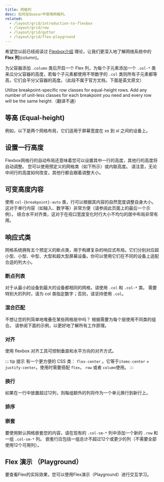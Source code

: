 ```yaml
---
title: 网格列
desc: 如何在Quasar中使用网格列。
related:
  - /layout/grid/introduction-to-flexbox
  - /layout/grid/row
  - /layout/grid/gutter
  - /layout/grid/flex-playground
---
```


希望您以前已经阅读过 [Flexbox介绍](/layout/grid/introduction-to-flexbox) 理论，让我们更深入地了解网络系统中的 **Flex 列**(column)。

为父容器添加 `.column` 类后开启一个 Flex 列，为每个子元素添加一个 `.col-*` 类来瓜分父容器的高度，若每个子元素都使用不带数字的 `.col` 类则所有子元素都等高，它们会平分父容器的高度。（此段不属于官方文档，下面是英文原文）

Utilize breakpoint-specific row classes for equal-height rows. Add any number of unit-less classes for each breakpoint you need and every row will be the same height.（翻译不通）

## 等高 (Equal-height)

例如，以下是两个网格布局，它们适用于屏幕宽度在 xs 到 xl 之间的设备上。

<doc-example title="Equal Height Example" file="grid/ColumnEqualWidth" />

## 设置一行高度
Flexbox网格行的自动布局还意味着您可以设置其中一行的高度，其他行的高度将自动调整。 您可以使用预定义的网格类（如下所示）或内联高度。 请注意，无论中间行的高度如何改变，其他行都会跟着调整大小。

<doc-example title="设置一行高度" file="grid/ColumnRowWidth" />

## 可变高度内容
使用 `col-{breakpoint}-auto` 类，行可以根据其内容的自然宽度调整自身大小。 这对于单行内容（如输入、数字等）非常方便（请参阅此页面上的最后一个示例）。 结合水平对齐类，这对于在视口宽度变化时行大小不均匀的居中布局非常有用。

<doc-example title="可变高度内容" file="grid/ColumnVariableWidth" />

## 响应式类

网格系统拥有五个预定义的断点类，用于构建复杂的响应式布局。它们分别对应超小型、小型、中型、大型和超大型屏幕设备。你可以使用它们在不同的设备上适配合适的列大小。

### 断点列表
对于从最小的设备到最大的设备都相同的网格，请使用 `.col` 和 `.col-*` 类。 需要特别大的列时，请为 col 类指定数字；否则，请坚持使用 `.col`。

<doc-example title="All breakpoints" file="grid/ColumnAllBreakpoints" />

### 混合匹配

不想让您的列简单地堆叠在某些网格层中吗？ 根据需要为每个层使用不同类的组合。 请参阅下面的示例，以更好地了解所有工作原理。

<doc-example title="Mix and match" file="grid/ColumnMixAndMatch" />

### 对齐

使用 flexbox 对齐工具可控制垂直和水平方向的对齐方式。

<doc-example title="水平对齐" file="grid/ColumnHorizontalAlignment" />

<doc-example title="垂直对齐" file="grid/ColumnVerticalAlignment" />

::: tip 提示
有一个更方便的 CSS 类： `flex-center` 。它等于`items-center` + `justify-center`。使用时需要搭配 `flex`， `row` 或者 `column`使用。
:::

### 换行
如果在一行中放置超过12列，则每组额外的列将作为一个单元换行到新行上。

<doc-example title="Wrapping" file="grid/ColumnRowWrapping" />

### 排序

<doc-example title="Reverse" file="grid/ColumnReverse" />

<doc-example title="Flex order" file="grid/ColumnFlexOrder" />

### 嵌套

要使用默认网格嵌套您的内容，请在现有的 `.col-sm-*` 列中添加一个新的 `.row` 和一组 `.col-sm-*` 列。 嵌套行应包括一组总计不超过12个或更少的列（不需要全部使用12个可用列）。

<doc-example title="Nesting" file="grid/ColumnNesting" />

## Flex 演示 （Playground）
要查看Flex的实际效果，您可以使用Flex演示（Playground）进行交互学习。


<q-btn push color="brand-primary" icon-right="launch" label="Flex Playground" to="/layout/grid/flex-playground" />
